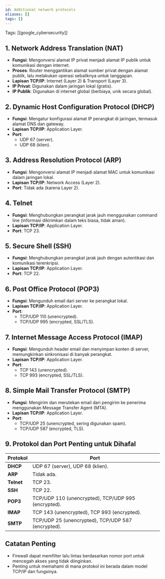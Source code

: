 ```yaml
---
id: Additional network protocols
aliases: []
tags: []
---
```


Tags: [[google_cybersecurity]]

## 1. Network Address Translation (NAT)

- **Fungsi**: Mengonversi alamat IP privat menjadi alamat IP publik untuk komunikasi dengan internet.
- **Proses**: Router menggantikan alamat sumber privat dengan alamat publik, lalu melakukan operasi sebaliknya untuk tanggapan.
- **Lapisan TCP/IP**: Internet (Layer 2) & Transport (Layer 3).
- **IP Privat**: Digunakan dalam jaringan lokal (gratis).
- **IP Publik**: Digunakan di internet global (berbiaya, unik secara global).

## 2. Dynamic Host Configuration Protocol (DHCP)

- **Fungsi**: Mengatur konfigurasi alamat IP perangkat di jaringan, termasuk alamat DNS dan gateway.
- **Lapisan TCP/IP**: Application Layer.
- **Port**:
  - UDP 67 (server).
  - UDP 68 (klien).

## 3. Address Resolution Protocol (ARP)

- **Fungsi**: Mengonversi alamat IP menjadi alamat MAC untuk komunikasi dalam jaringan lokal.
- **Lapisan TCP/IP**: Network Access (Layer 2).
- **Port**: Tidak ada (karena Layer 2).

## 4. Telnet

- **Fungsi**: Menghubungkan perangkat jarak jauh menggunakan command line (informasi dikirimkan dalam teks biasa, tidak aman).
- **Lapisan TCP/IP**: Application Layer.
- **Port**: TCP 23.

## 5. Secure Shell (SSH)

- **Fungsi**: Menghubungkan perangkat jarak jauh dengan autentikasi dan komunikasi terenkripsi.
- **Lapisan TCP/IP**: Application Layer.
- **Port**: TCP 22.

## 6. Post Office Protocol (POP3)

- **Fungsi**: Mengunduh email dari server ke perangkat lokal.
- **Lapisan TCP/IP**: Application Layer.
- **Port**:
  - TCP/UDP 110 (unencrypted).
  - TCP/UDP 995 (encrypted, SSL/TLS).

## 7. Internet Message Access Protocol (IMAP)

- **Fungsi**: Mengunduh header email dan menyimpan konten di server, memungkinkan sinkronisasi di banyak perangkat.
- **Lapisan TCP/IP**: Application Layer.
- **Port**:
  - TCP 143 (unencrypted).
  - TCP 993 (encrypted, SSL/TLS).

## 8. Simple Mail Transfer Protocol (SMTP)

- **Fungsi**: Mengirim dan merutekan email dari pengirim ke penerima menggunakan Message Transfer Agent (MTA).
- **Lapisan TCP/IP**: Application Layer.
- **Port**:
  - TCP/UDP 25 (unencrypted, sering digunakan spam).
  - TCP/UDP 587 (encrypted, TLS).

## 9. Protokol dan Port Penting untuk Dihafal

| **Protokol** | **Port**                                            |
| ------------ | --------------------------------------------------- |
| **DHCP**     | UDP 67 (server), UDP 68 (klien).                    |
| **ARP**      | Tidak ada.                                          |
| **Telnet**   | TCP 23.                                             |
| **SSH**      | TCP 22.                                             |
| **POP3**     | TCP/UDP 110 (unencrypted), TCP/UDP 995 (encrypted). |
| **IMAP**     | TCP 143 (unencrypted), TCP 993 (encrypted).         |
| **SMTP**     | TCP/UDP 25 (unencrypted), TCP/UDP 587 (encrypted).  |

## Catatan Penting

- Firewall dapat memfilter lalu lintas berdasarkan nomor port untuk mencegah akses yang tidak diinginkan.
- Penting untuk memahami di mana protokol ini berada dalam model TCP/IP dan fungsinya.

